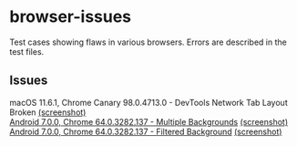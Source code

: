 # browser-issues

Test cases showing flaws in various browsers. Errors are described in the test files.

## Issues

macOS 11.6.1, Chrome Canary 98.0.4713.0 - DevTools Network Tab Layout Broken [(screenshot)](https://raw.githubusercontent.com/vitalyq/browser-issues/master/mac-chrome-98/network-layout-broken.png)  
[Android 7.0.0, Chrome 64.0.3282.137 - Multiple Backgrounds](https://vitalyq.github.io/browser-issues/android-chrome-64/multiple-backgrounds.html) [(screenshot)](https://vitalyq.github.io/browser-issues/android-chrome-64/multiple-backgrounds.jpg)  
[Android 7.0.0, Chrome 64.0.3282.137 - Filtered Background](https://vitalyq.github.io/browser-issues/android-chrome-64/filtered-background.html) [(screenshot)](https://vitalyq.github.io/browser-issues/android-chrome-64/filtered-background.jpg)
